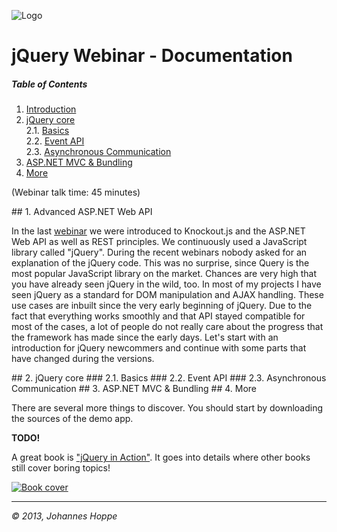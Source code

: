 ![Logo](https://raw.github.com/JohannesHoppe/DeveloperMediaDemo/master/Documentation/images/developer_media_logo.jpg)

# jQuery Webinar - Documentation

##### Table of Contents  
1. [Introduction](#introduction) 
3. [jQuery core](#core)  
2.1. [Basics](#basics)  
2.2. [Event API](#events)  
2.3. [Asynchronous Communication](#ajax)  
3. [ASP.NET MVC & Bundling](#aspnetmvc)
4. [More](#more)

(Webinar talk time: 45 minutes)

<a name="introduction"/>
## 1. Advanced ASP.NET Web API

In the last [webinar](http://bit.ly/devMediaCode) we were introduced to Knockout.js and the ASP.NET Web API as well as REST principles. We continuously used a JavaScript library called "jQuery". During the recent webinars nobody asked for an explanation of the jQuery code. This was no surprise, since Query is the most popular JavaScript library on the market. Chances are very high that you have already seen jQuery in the wild, too. In most of my projects I have seen jQuery as a standard for DOM manipulation and AJAX handling. These use cases are inbuilt since the very early beginning of jQuery. Due to the fact that everything works smoothly and that API stayed compatible for most of the cases, a lot of people do not really care about the progress that the framework has made since the early days. Let's start with an introduction for jQuery newcommers and continue with some parts that have changed during the versions.  

<a name="core"/>
## 2. jQuery core

<a name="basics"/>
### 2.1. Basics

<a name="events"/>
### 2.2. Event API

<a name="ajax"/>
### 2.3. Asynchronous Communication

<a name="aspnetmvc"/>
## 3. ASP.NET MVC & Bundling 

<a name="more"/>
## 4. More 

There are several more things to discover.
You should start by downloading the sources of the demo app.  

**TODO!**
<!--
&nbsp;&nbsp; __[&raquo; Download Demo-Code (.zip)](http://dl.bintray.com/johanneshoppe/DeveloperMediaDemo/DeveloperMediaWebinar_ASPNET_Web_API_Teil2.zip?direct)__
-->

A great book is ["jQuery in Action"](http://www.manning.com/bibeault2/). It goes into details where other books still cover boring topics! 

[![Book cover](https://raw.github.com/JohannesHoppe/DeveloperMediaDemo/master/Documentation/images/05_01_book.jpg)](http://www.manning.com/bibeault2/)

<hr>

_&copy; 2013, Johannes Hoppe_